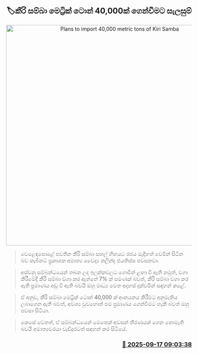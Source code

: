 <p align='center'><b><h2 align='center' title='Plans to import 40,000 metric tons of Kiri Samba'>🏷කීරි සම්බා මෙට්‍රික් ටොන් 40,000ක් ගෙන්වීමට සැලසුම්</h2></b></p>
<p align='center'><img src='https://helakuru.sgp1.cdn.digitaloceanspaces.com/esana/images/lib/ricenew[1].jpg' width='600' alt='Plans to import 40,000 metric tons of Kiri Samba'></p>

> වෙළෙඳපොළේ පවතින කීරි සම්බා සහල් හිඟයට රජය මැදිහත් වෙමින් සිටින බව කැබිනට් ප්‍රකාශක අමාත්‍ය වෛද්‍ය නලින්ද ජයතිස්ස පවසනවා.

> අස්වනු සම්බන්ධයෙන් තබන ලද ඉලක්කවලට ගොවීන් ළඟා වී ඇති නමුත්, වගා කිරීමේදී කීරි සම්බා වගා කර ඇත්තේ 7% ක් පමණක් බවත්, කීරි සම්බා වගා කර ඇති ප්‍රමාණය අඩු වී ඇති බවයි ඔහු මාධ්‍ය වෙත අදහස් දක්වමින් සඳහන් කළේ.

> ඒ අනුව, කීරි සම්බා මෙට්‍රික් ටොන් 40,000 ක් ආනයනය කිරීමට අනුමැතිය ලබාගෙන ඇති බවත්, අවශ්‍ය වුවහොත් එම ප්‍රමාණය ගෙන්වීමට හැකි බවත් ඔහු පවසා සිටියා. 

> කෙසේ වෙතත්, ඒ සම්බන්ධයෙන් මෙතෙක් අවසන් තීරණයක් ගෙන නොමැති බවයි අමාත්‍යවරයා වැඩිදුරටත් සඳහන් කර සිටියේ.



<h3 align='right'><a href='https://www.helakuru.lk/esana/p/113695/'>📅 2025-09-17 09:03:38</a></h3>
